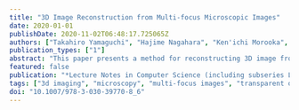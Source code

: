 ```yaml
---
title: "3D Image Reconstruction from Multi-focus Microscopic Images"
date: 2020-01-01
publishDate: 2020-11-02T06:48:17.725065Z
authors: ["Takahiro Yamaguchi", "Hajime Nagahara", "Ken'ichi Morooka", "Yuta Nakashima", "Yuki Uranishi", "Shoko Miyauchi", "Ryo Kurazume"]
publication_types: ["1"]
abstract: "This paper presents a method for reconstructing 3D image from multi-focus microscopic images captured with different focuses. We model the multi-focus imaging by a microscopy and produce the 3D image of a target object based on the model. The 3D image reconstruction is done by minimizing the difference between the observed images and the simulated images generated by the imaging model. Simulation and experimental result shows that the proposed method can generate the 3D image of a transparent object efficiently and reliably."
featured: false
publication: "*Lecture Notes in Computer Science (including subseries Lecture Notes in Artificial Intelligence and Lecture Notes in Bioinformatics)*"
tags: ["3d imaging", "microscopy", "multi-focus images", "transparent object"]
doi: "10.1007/978-3-030-39770-8_6"
---
```


